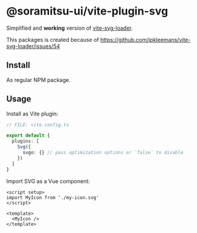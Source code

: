 # @soramitsu-ui/vite-plugin-svg

Simplified and **working** version of [vite-svg-loader](https://github.com/jpkleemans/vite-svg-loader).

This packages is created because of https://github.com/jpkleemans/vite-svg-loader/issues/54

## Install

As regular NPM package.

## Usage

Install as Vite plugin:

```ts
// FILE: vite.config.ts

export default {
  plugins: [
    Svg({
      svgo: {} // pass optimization options or `false` to disable
    })
  ]
}
```

Import SVG as a Vue component:

```vue
<script setup>
import MyIcon from './my-icon.svg'
</script>

<template>
  <MyIcon />
</template>
```
